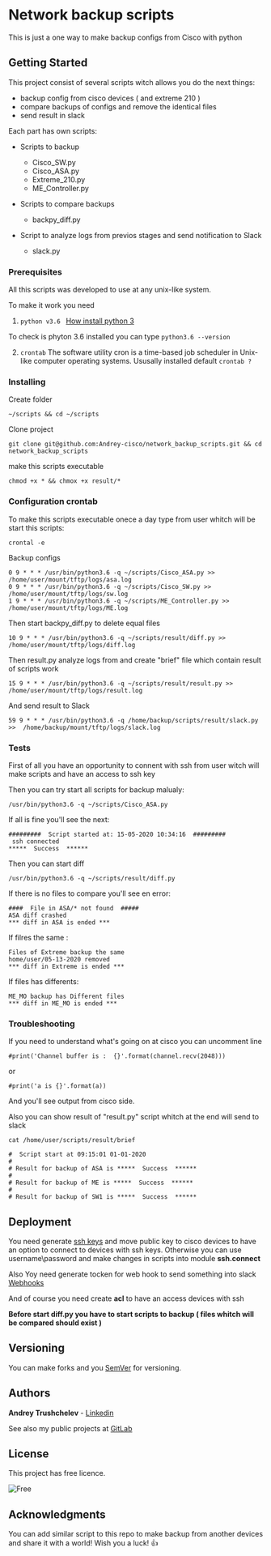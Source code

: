 # Network backup scripts

This is just a one way to make backup configs from Cisco with python

## Getting Started

This project consist of several scripts witch allows you do the next things:
* backup config from cisco devices ( and extreme 210 )
* compare backups of configs and remove the identical files
* send result in slack

Each part has own scripts:

- Scripts to backup

  - Cisco_SW.py
  - Cisco_ASA.py 
  - Extreme_210.py 	
  - ME_Controller.py
- Scripts to compare backups

  - backpy_diff.py
- Script to analyze logs from previos stages and send notification to Slack

  - slack.py

### Prerequisites

All this scripts was developed to use at any unix-like system. 

To make it work you need 
1. `python v3.6 ` [How install python 3](https://realpython.com/installing-python/)

To check is phyton 3.6 installed you can type
`python3.6 --version`

2. `crontab` The software utility cron is a time-based job scheduler in Unix-like computer operating systems. Ususally installed default
`crontab ?`

### Installing

Create folder 
```
~/scripts && cd ~/scripts
```
Clone project  
```
git clone git@github.com:Andrey-cisco/network_backup_scripts.git && cd network_backup_scripts
```
make this scripts executable
```
chmod +x * && chmox +x result/*
```

### Configuration crontab

To make this scripts executable onece a day type from user whitch will be start this scripts: 

```
crontal -e 
```
Backup configs
```
0 9 * * * /usr/bin/python3.6 -q ~/scripts/Cisco_ASA.py >>  /home/user/mount/tftp/logs/asa.log 
0 9 * * * /usr/bin/python3.6 -q ~/scripts/Cisco_SW.py >>   /home/user/mount/tftp/logs/sw.log 
1 9 * * * /usr/bin/python3.6 -q ~/scripts/ME_Controller.py >>  /home/user/mount/tftp/logs/ME.log 
```
Then start backpy_diff.py to delete equal files
```
10 9 * * * /usr/bin/python3.6 -q ~/scripts/result/diff.py >>  /home/user/mount/tftp/logs/diff.log
```
Then result.py analyze logs from and create "brief" file which contain result of scripts work
```
15 9 * * * /usr/bin/python3.6 -q ~/scripts/result/result.py >>  /home/user/mount/tftp/logs/result.log
```
And send result to Slack
```
59 9 * * * /usr/bin/python3.6 -q /home/backup/scripts/result/slack.py >>  /home/backup/mount/tftp/logs/slack.log
```

### Tests 

First of all you have an opportunity to connent with ssh from user witch will make scripts and have an access to ssh key

Then you can try start all scripts for backup malualy:
```
/usr/bin/python3.6 -q ~/scripts/Cisco_ASA.py
```
If all is fine you'll see the next:
```
#########  Script started at: 15-05-2020 10:34:16  #########
 ssh connected
*****  Success  ******
```

Then you can start diff 
```
/usr/bin/python3.6 -q ~/scripts/result/diff.py
```

If there is no files to compare you'll see en error:
```
####  File in ASA/* not found  #####
ASA diff crashed
*** diff in ASA is ended ***
```

If filres the same : 
```
Files of Extreme backup the same
home/user/05-13-2020 removed
*** diff in Extreme is ended ***
```

If files has differents: 
```
ME_MO backup has Different files
*** diff in ME_MO is ended ***
```

### Troubleshooting

If you need to understand what's going on at cisco you can uncomment line
```
#print('Channel buffer is :  {}'.format(channel.recv(2048)))
```
or 
```
#print('a is {}'.format(a))
```

And you'll see output from cisco side.


Also you can show result of "result.py" script whitch at the end will send to slack
```
cat /home/user/scripts/result/brief

#  Script start at 09:15:01 01-01-2020 
# 
# Result for backup of ASA is *****  Success  ******
# 
# Result for backup of ME is *****  Success  ******
# 
# Result for backup of SW1 is *****  Success  ******
```


## Deployment

You need generate [ssh keys](https://www.ssh.com/ssh/keygen/) and move public key to cisco devices to have an option to connect to devices with ssh keys. Otherwise you can use username\password and make changes in scripts into module **ssh.connect**

Also Yoy need generate tocken for web hook to send something into slack [Webhooks](https://api.slack.com/messaging/webhooks) 

And of course you need create **acl** to have an access devices with ssh

**Before start diff.py you have to start scripts to backup ( files whitch will be compared should exist )**


## Versioning

You can make forks and you [SemVer](http://semver.org/) for versioning. 

## Authors

**Andrey Trushchelev** - [Linkedin](https://www.linkedin.com/in/andrey-trushchelev/)

See also my public projects at [GitLab](https://gitlab.com/TrueAndrD)

## License

This project has free licence.

![Free](https://www.sialicencehub.co.uk/wp-content/uploads/2013/06/Free-sia-licence-training-300x142.jpg)

## Acknowledgments

You can add similar script to this repo to make backup from another devices and share it with a world! 
Wish you a luck! :+1:

